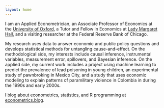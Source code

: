 ```yaml
---
layout: home 
---
```

I am an Applied Econometrician, an Associate Professor of Economics at the [University of Oxford](http://www.economics.ox.ac.uk), a Tutor and Fellow in Economics at [Lady Margaret Hall](http://www.lmh.ox.ac.uk), and a visiting researcher at the Federal Reserve Bank of Chicago. 
<!-- I am an Assistant Professor of Economics at the [University of Pennsylvania](http://economics.sas.upenn.edu), a member of the [Warren Center for Network and Data Sciences](http://warrencenter.upenn.edu), and a visiting researcher at the Philadelphia Federal Reserve Bank. -->
<!-- I came to Penn in 2012 after completing my PhD studies with [Richard Smith](http://www.econ.cam.ac.uk/people/crsid.html?crsid=rjs27&group=faculty) at [Cambridge University](http://www.cam.ac.uk).
Before Cambridge, I earned an MA in economics at [UC San Diego](http://www.ucsd.edu), an MSc in statistics at the University of [St Andrews](http://www.st-andrews.ac.uk) and a BA in economics and mathematics at the [College of William and Mary](http://www.wm.edu). -->
My research uses data to answer economic and public policy questions and develops statistical methods for untangling cause-and-effect.
On the methodological side, my interests include causal inference, instrumental variables, measurement error, spillovers, and Bayesian inference. 
On the applied side, my current work includes a project using machine learning to predict the prevalence of lead poisoning in young children, an experimental study of pawnbroking in Mexico City, and a study that uses economic modeling to explain patterns of paramilitary violence in Colombia in during the 1990s and early 2000s.
<!-- My research interests include theoretical and applied econometrics, empirical microeconomics, and experimental economics.
The main topics of my current and ongoing research are model selection and averaging, measurement error, and models with social interactions.-->
I blog about econometrics, statistics, and R programming at [econometrics.blog](https://www.econometrics.blog/).
<!-- and [here](/pdf/DiTraglia-research.pdf) for a copy of my research statement.-->
